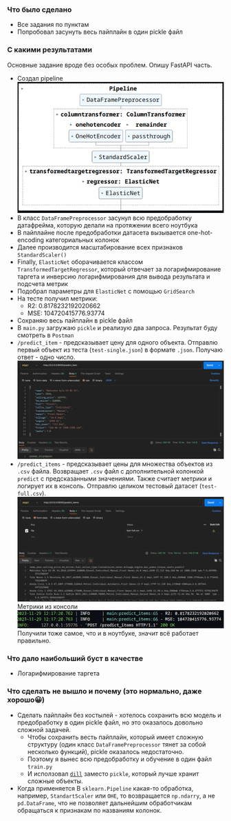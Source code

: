 ### Что было сделано

- Все задания по пунктам
- Попробовал засунуть весь пайплайн в один pickle файл

### С какими результатами

Основные задание вроде без особых проблем. Опишу FastAPI часть.

- Создал pipeline ![Alt text](image.png)
- В класс `DataFramePreprocessor` засунул всю предобработку датафрейма, которую делали на протяжении всего ноутбука
- В пайплайне после предобработки датасета вызывается one-hot-encoding категориальных колонок
- Далее производится масштабирование всех признаков `StandardScaler()`
- Finally, `ElasticNet` оборачивается классом `TransformedTargetRegressor`, который отвечает за логарифмирование таргета и инверсию логарифмирования для вывода результата и подсчета метрик
- Подобрал параметры для `ElasticNet` с помощью `GridSearch`
- На тесте получил метрики:
  - R2: 0.8178232192020662
  - MSE: 104720415776.93774
- Сохраняю весь пайплайн в pickle файл
- В `main.py` загружаю `pickle` и реализую два запроса. Результат буду смотреть в `Postman`
- `/predict_item` - предсказывает цену для одного объекта. Отправлю первый объект из теста (`test-single.json`) в формате `.json`. Получаю ответ - одно число. ![Alt text](image-1.png)
- `/predict_items` - предсказывает цены для множества объектов из `.csv` файла. Возвращает `.csv` файл с дополнительной колонкой `predict` с предсказанными значениями. Также считает метрики и логирует их в консоль. Отправлю целиком тестовый датасет (`test-full.csv`). ![Alt text](image-2.png)
Метрики из консоли ![Alt text](image-3.png) Получили тоже самое, что и в ноутбуке, значит всё работает правильно.

### Что дало наибольший буст в качестве

- Логарифмирование таргета

### Что сделать не вышло и почему (это нормально, даже хорошо😀)

- Сделать пайплайн без костылей - хотелось сохранить всю модель и предобработку в один pickle файл, но это оказалось довольно сложной задачей.
  - Чтобы сохранить весть пайплайн, который имеет сложную структуру (один класс `DataFramePreprocessor` тянет за собой несколько функций), pickle оказалось недостаточно.
  - Поэтому я вынес всю предобработку и обучение в один файл `train.py`
  - И исползовал [`dill`](https://proglib.io/p/kak-hranit-obekty-python-so-slozhnoy-strukturoy-moduli-pickle-i-dill-2020-04-30) заместо `pickle`, который лучше хранит сложные объекты.
- Когда применяется В `sklearn.Pipeline` какая-то обработка, например, `StandartScaler` или `OHE`, то возвращается `np.ndarry`, а не `pd.DataFrame`, что не позволяет дальнейшим обработчикам обращаться к признакам по названиям колонок.
